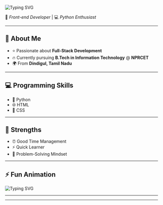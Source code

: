 ![Typing SVG](https://readme-typing-svg.demolab.com?font=Montserrat&weight=700&size=34&duration=3000&pause=1000&color=FFFFFFcenter=true&vCenter=true&width=600&lines=👋+Hello,+I'm+Libiya+Berthil)


🚀 *Front-end Developer* | 💻 *Python Enthusiast*  

---

## 🌈 About Me  
- ⭐ Passionate about **Full-Stack Development**  
- 🔥 Currently pursuing **B.Tech in Information Technology** @ **NPRCET**  
- 🌍 From **Dindigul, Tamil Nadu**  

---

## 💻 Programming Skills  
- 🐍 Python  
- 🌐 HTML  
- 🎨 CSS  

---

## 💪 Strengths  
- ⏰ Good Time Management  
- ⚡ Quick Learner  
- 🧩 Problem-Solving Mindset  

---

## ⚡ Fun Animation  

![Typing SVG](https://readme-typing-svg.herokuapp.com?center=true&vCenter=true&color=6C63FF&lines=Front-end+Developer;Python+Enthusiast;Full-Stack+Learner;Tech+Explorer)

---



---

![]()
